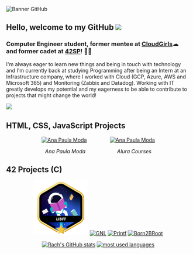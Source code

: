 ![Banner GitHub](https://user-images.githubusercontent.com/101841619/191389847-4c70799b-6467-439f-b5d1-0f00e227dd2c.png)

## Hello, welcome to my GitHub <img src="https://i.pinimg.com/originals/bd/40/66/bd406650e751e8bddd577d65ac55e5fc.gif" width="30px">
### Computer Engineer student, former mentee at [CloudGirls](https://www.cloudgirls.com.br/)☁ and former cadet at [42SP](https://www.42sp.org.br/)! 👩‍💻
I'm always eager to learn new things and being in touch with technology and I'm currently back at studying Programming after being an Intern at an Infrastructure company, where I worked with Cloud (GCP, Azure, AWS and Microsoft 365) and Monitoring (Zabbix and Datadog). <!--I'm also working on some HTML, CSS and JavaScript projects, 'cause you never know when you'll need to find hardcoded information out there 😅--> Working with IT greatly develops my potential and my eagerness to be able to contribute to projects that might change the world!

[![](https://img.shields.io/badge/LinkedIn-0077B5?style=for-the-badge&logo=linkedin&color=fe6e95&logoColor=white)](https://www.linkedin.com/in/raqueldenoronha/)

  
</div>

## HTML, CSS, JavaScript Projects
<div align="center">
 
  [![Ana Paula Moda](https://cdn-icons-png.flaticon.com/128/5579/5579561.png)](https://github.com/rach-noronha/projeto-ana-paula-moda)&nbsp;&nbsp;&nbsp;&nbsp;&nbsp;&nbsp;&nbsp;&nbsp;&nbsp;&nbsp;&nbsp;&nbsp;&nbsp;&nbsp;&nbsp;
  [![Ana Paula Moda](https://play-lh.googleusercontent.com/CdyTqwhQ_v9xaaIVUt0PCme91gfEvPDvhkl6N933OuiNE_OtAVHbxvC-49qLUViwQSg=s128-rw)](https://github.com/rach-noronha/Cursos_Alura)

  *Ana Paula Moda*&nbsp;&nbsp;&nbsp;&nbsp;&nbsp;&nbsp;&nbsp;&nbsp;&nbsp;&nbsp;&nbsp;&nbsp;&nbsp;&nbsp;&nbsp;&nbsp;&nbsp;&nbsp;&nbsp;&nbsp;&nbsp;&nbsp;*Alura Courses*
  
</div>

## 42 Projects (C)
<div align="center">
  
  [![Libft](https://github.com/RenanHenrique90/RenanHenrique90/blob/main/42_badges/libftm.png)](https://github.com/rach-noronha/Libft_42)
  [![GNL](https://github.com/Rguilher/Rguilher/blob/main/42_badges/get_next_linem.png)](https://github.com/rach-noronha/Get_Next_Line_42)
  [![Printf](https://github.com/Rguilher/Rguilher/blob/main/42_badges/ft_printfe.png)](https://github.com/rach-noronha/Printf_42)
  [![Born2BRoot](https://github.com/Rguilher/Rguilher/blob/main/42_badges/born2berootm.png)](https://github.com/rach-noronha)

</div>
<!--
## 42 Status
<div align="center">
<a href="https://github.com/JaeSeoKim/badge42"><img src="https://badge42.vercel.app/api/v2/cl9urvjf700200fk291m95mlf/stats?cursusId=21&coalitionId=piscine" alt="rde-noro's 42 stats" /></a>
</div>
-->

<div align="center">
  
[![Rach's GitHub stats](https://github-readme-stats.vercel.app/api?username=rach-noronha&layout=compact&hide=contribs&hide_border=true&theme=panda)]([https://github.com/anuraghazra/github-readme-stats](https://github.com/rach-noronha?tab=repositories)) [![most used languages](https://github-readme-stats.vercel.app/api/top-langs/?username=rach-noronha&layout=compact&hide_border=true&theme=panda)](https://github.com/rach-noronha?tab=repositories)
  
</div>
<!--
**rach-noronha/rach-noronha** is a ✨ _special_ ✨ repository because its `README.md` (this file) appears on your GitHub profile.

Here are some ideas to get you started:

- 🔭 I’m currently working on ...
- 🌱 I’m currently learning ...
- 👯 I’m looking to collaborate on ...
- 🤔 I’m looking for help with ...
- 💬 Ask me about ...
- 📫 How to reach me: ...
- 😄 Pronouns: ...
- ⚡ Fun fact: ...
-->
